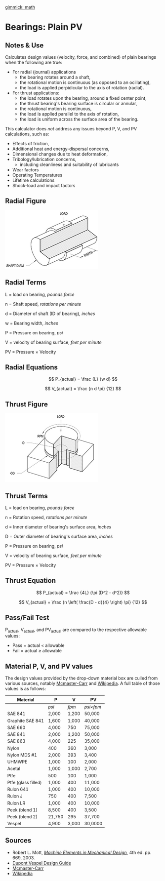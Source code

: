 [gimmick: math]()

Bearings: Plain PV
===

Notes & Use
---

Calculates design values (velocity, force, and combined) of plain bearings when the following are true:

* For radial (journal) applications
    * the bearing rotates around a shaft,
    * the rotational motion is continuous (as opposed to an ocillating),
    * the load is applied perpidicular to the axis of rotation (radial).
* For thrust applications:
    * the load rotates upon the bearing, around a fixed center point,
    * the thrust bearing's bearing surface is circular or annular,
    * the rotational motion is continuous,
    * the load is applied parallel to the axis of rotation,
    * the load is uniform across the surface area of the bearing.

This calculator does *not* address any issues beyond P, V, and PV calculations, such as:

* Effects of friction,
* Additional heat and energy-dispersal concerns,
* Dimensional changes due to heat deformation,
* Tribology/lubrication concerns,
    * including cleanliness and suitability of lubricants 
* Wear factors
* Operating Temperatures
* Lifetime calculations
* Shock-load and impact factors


Radial Figure
---

![](../image/Bearing_plainPV.jpg)

Radial Terms
---

L = load on bearing, *pounds force*

n = Shaft speed, *rotations per minute*

d = Diameter of shaft (ID of bearing), *inches*

w = Bearing width, *inches*

P = Pressure on bearing, *psi*

V = velocity of bearing surface, *feet per minute*

PV = Pressure &times; Velocity

Radial Equations
---

$$ P_{actual} =
    \frac {L} {w d}
$$

$$ V_{actual} =
    \frac {n  d  \pi} {12}
$$

Thrust Figure
---

![](../image/Bearing_plainPV_thrust.jpg)


Thrust Terms
---

L = load on bearing, *pounds force*

n = Rotation speed, *rotations per minute*

d = Inner diameter of bearing's surface area, *inches*

D = Outer diameter of bearing's surface area, *inches*

P = Pressure on bearing, *psi*

V = velocity of bearing surface, *feet per minute*

PV = Pressure &times; Velocity


Thrust Equation
---

$$ P_{actual} =
    \frac {4L} {\pi (D^2 - d^2)}
$$

$$ V_{actual} =
    \frac {n  \left( \frac{D - d}{4} \right)  \pi} {12}
$$


Pass/Fail Test
---
P<sub>actual</sub>, V<sub>actual</sub>, and PV<sub>actual</sub> are compared to the respective allowable values:

* Pass = actual < allowable
* Fail = actual &ge; allowable

Material P, V, and PV values
---

The design values provided by the drop-down material box are culled from various sources, notably [Mcmaster-Carr](http://www.mcmaster.com) and [Wikipedia](https://en.wikipedia.org/wiki/Journal_bearings). A full table of those values is as follows:

|Material|P|V|PV|
|------|------|------|------|
||*psi*|*fpm*|*psi&times;fpm*|
|SAE 841|2,000|1,200|50,000|
|Graphite SAE 841|1,600|1,000|40,000|
|SAE 660|4,000|750|75,000|
|SAE 841|2,000|1,200|50,000|
|SAE 863|4,000|225|35,000|
|Nylon|400|360|3,000|
|Nylon MDS #1|2,000|393|3,400|
|UHMWPE|1,000|100|2,000|
|Acetal|1,000|1,000|2,700|
|Ptfe|500|100|1,000|
|Ptfe (glass filled)|1,000|400|11,000|
|Rulon 641|1,000|400|10,000|
|Rulon J|750|400|7,500|
|Rulon LR|1,000|400|10,000|
|Peek (blend 1)|8,500|400|3,500|
|Peek (blend 2)|21,750|295|37,700|
|Vespel|4,900|3,000|30,0000|

Sources
---

* Robert L. Mott, *[Machine Elements in Mechanical Design](http://www.amazon.com/Machine-Elements-Mechanical-Design-Edition/dp/0130618853/ref=sr_1_1?ie=UTF8&qid=1388274723&sr=8-1&keywords=mechanical+elements+in+machine+design)*, 4th ed. pp. 669, 2003.
* [Dupont Vespel Design Guide](http://www2.dupont.com/Vespel/en_US/assets/downloads/vespel_gen/E61500.pdf)
* [Mcmaster-Carr](http://www.mcmaster.com)
* [Wikipedia](https://en.wikipedia.org/wiki/Journal_bearings)